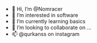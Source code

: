 - 👋 Hi, I’m @Nomracer
- 👀 I’m interested in software
- 🌱 I’m currently learning basics
- 💞️ I’m looking to collaborate on ...
- 📫 @qurkanss on instagram

<!---
Nomracer/Nomracer is a ✨ special ✨ repository because its `README.md` (this file) appears on your GitHub profile.
You can click the Preview link to take a look at your changes.
--->
